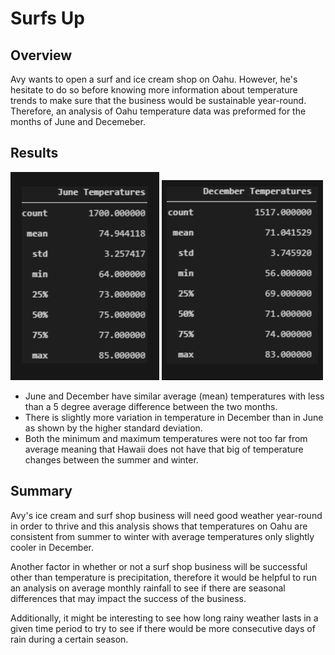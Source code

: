 # Surfs Up

## Overview
Avy wants to open a surf and ice cream shop on Oahu. However, he's hesitate to do so before knowing more information about temperature trends to make sure that the business would be sustainable year-round. Therefore, an analysis of Oahu temperature data was preformed for the months of June and Decemeber. 




## Results

![alt text](https://github.com/kmfriesen/surfs_up/blob/main/Resources/June_temperatures.PNG)
![alt text](https://github.com/kmfriesen/surfs_up/blob/main/Resources/December_temperatures.PNG)

- June and December have similar average (mean) temperatures with less than a 5 degree average difference between the two months. 
- There is slightly more variation in temperature in December than in June as shown by the higher standard deviation.  
- Both the minimum and maximum temperatures were not too far from average meaning that Hawaii does not have that big of temperature changes between the summer and winter. 


## Summary 

Avy's ice cream and surf shop business will need good weather year-round in order to thrive and this analysis shows that temperatures on Oahu are consistent from summer to winter with average temperatures only slightly cooler in December.


Another factor in whether or not a surf shop business will be successful other than temperature is precipitation, therefore it would be helpful to run an analysis on average monthly rainfall to see if there are seasonal differences that may impact the success of the business. 


Additionally, it might be interesting to see how long rainy weather lasts in a given time period to try to see if there would be more consecutive days of rain during a certain season. 
